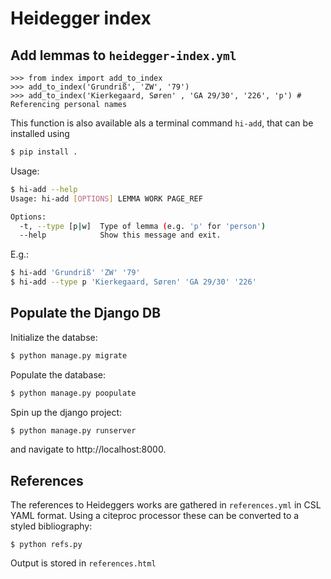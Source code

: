 # Heidegger index

## Add lemmas to `heidegger-index.yml`

```pycon
>>> from index import add_to_index
>>> add_to_index('Grundriß', 'ZW', '79')
>>> add_to_index('Kierkegaard, Søren' , 'GA 29/30', '226', 'p') # Referencing personal names
```

This function is also available als a terminal command `hi-add`, that can be installed using

```sh
$ pip install .
```

Usage:
```sh
$ hi-add --help
Usage: hi-add [OPTIONS] LEMMA WORK PAGE_REF

Options:
  -t, --type [p|w]  Type of lemma (e.g. 'p' for 'person')
  --help            Show this message and exit.
```

E.g.:
```sh
$ hi-add 'Grundriß' 'ZW' '79'
$ hi-add --type p 'Kierkegaard, Søren' 'GA 29/30' '226'
```

## Populate the Django DB

Initialize the databse:

```sh
$ python manage.py migrate
```

Populate the database:

```sh
$ python manage.py poopulate
```

Spin up the django project:
```sh
$ python manage.py runserver
```
and navigate to http://localhost:8000.

## References

The references to Heideggers works are gathered in `references.yml` in CSL YAML format. Using a citeproc processor these can be converted to a styled bibliography:

```shell
$ python refs.py
```

Output is stored in `references.html`
